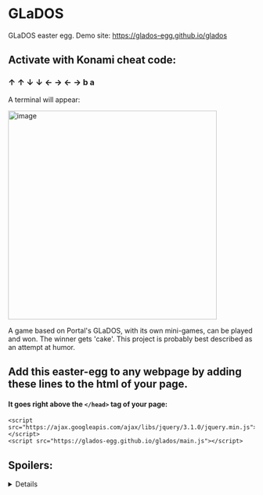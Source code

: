 # GLaDOS
GLaDOS easter egg. Demo site: https://glados-egg.github.io/glados

## Activate with Konami cheat code:

### ↑ ↑ ↓ ↓ ← → ← → b a


A terminal will appear:

<img width="426" alt="image" src="https://user-images.githubusercontent.com/103392098/162673025-1ef28799-cd83-4afe-96c4-00b4bf345df6.png">

A game based on Portal's GLaDOS, with its own mini-games, can be played and won. The winner gets 'cake'. This project is probably best described as an attempt at humor.

## Add this easter-egg to any webpage by adding these lines to the html of your page.
#### It goes right above the ```</head>``` tag of your page:
```
<script src="https://ajax.googleapis.com/ajax/libs/jquery/3.1.0/jquery.min.js"></script>
<script src="https://glados-egg.github.io/glados/main.js"></script>
```


## Spoilers:
<details>
Yes, the game is winnable and will literally tell you when you've won. The chess game can of course be won too.
We can all see whenever anyone wins the main game and takes the 'cake'.


## WANT A HINT?

The 'help' and 'credits' commands are good for clues.

Chess game is just the basic strategy game with simple 'AI' moves. A mini-game for fun whether you win or lose, just like 'help game' says.

Global Thermonuclear Warfare game can't be won. A mini-game just for fun, just like 'help game' says..

Pacman game was never built, just like 'help game' says.

The 'apply' program will never go past the 2nd step - whether you're applying for the first time, or resuming a previous application. That's because applicants are no longer accepted after 2009, just like 'credits' or 'help apply' says. Its only purpose is to get you to trigger error messages, just like 'help apply' says.

While tinkering with GLaDOS, you might notice some interesting error messages. If you produce enough errors, one or more error messages will hint it actually DOES something. Almost like an error message could have value, just like 'help game' says.

Typing in the right command leads to the ending where it actually tells you that "you've won". Claim your prize! ;)


## "HOW SHOULD I HAVE KNOWN THAT?"

Just by playing the game as intended. The credits and certain error/help messages tell you that you're wasting your time when attempting the application process because it closed quite a few years ago on an interesting date in 2009. It also promises cake to the winner, but GLaDOS occasionally tells you this is a lie. When you win the game, you'll realize the lie was technically correct because software cannot give actual cake to a human, but it's still effectively true because GLaDOS can give a human something they can exchange to purchase actual cake. The 'apply' program is really just an error-message generating exercise to get you to notice something odd about some of the messages everytime you fail. Then again, they're all fairly odd now that GLaDOS is doing mere MS-DOS duties.

If you note the "help" system, it gives you all the commands. You can type 'help chess' and learn it's only a mini-game in GLaDOS just for fun. One of the other games was never built because the programmers quit because they wanted to write more valuable error messages, and another game has no actual winnable outcome (a War Games mmovie reference ala Matthew Broderick).

The error messages eventually (randomly) suggest that you don't know what the error numbers do. Not what they 'mean'; what they 'do'. Errors can actually DO something? So type in those numbers. Wait. You get told you win, but wait a bit longer. You get your all-so-precious piece of icing-covered pastry! Those numbers at the end of the cake are directly related to the date that AI participant applications stopped being processed. That is the date that btcoin began, which is the virtual and anonymous currency you can trade for other things of value. The obvious string of characters at the very ending is your 'key' to claim your 'cake'.

Something can be accepted by the winner to exchange for a rewarding slice of cake from their local purveyor of pastries. The winner gets a bitcoin wallet and key to take, which is loaded with about five Canadian dollars, which is the equivalent of getting cake. Anyone can see if that wallet is claimed yet on the blockchain.


## EVEN MORE SPOILER:

Don't feel bad, this was intentionally made hard. Read the rest of the spoilers above. The date the 'credits' and 'help apply' refer to is Jan 3 of 2009 which is the date that bitcoin became a thing. I can't give you a slice of cake through software, but could I give you enough bitcoin to buy a piece of cake? The cake image that displays when you win displays a btcoin wallt address. You can ask a friend who knows how a computer bitcoin works, and they can help you claim that wallt. Those 34 vertical letters starting with a 1 (wallets usually start with 1 or 3 and are 26 to 35 chars long) are the address of the coin wallet, and you can see that I depositd about five canadian dollars worth of bitcoins into that wallet when I made this game. The key to the wallet is obvious when you play the game and win it. Now that you have that 'key' and accepted your winnings, you can afford to buy yourself or a friend a nice piece of cake, eh?


## I JUST WANT TO SEE BEHIND THE MAGIC CURTAIN PLEASE:

When GLaDOs appears, type in anything. An error appears and suggests you use 'help'.

Type in 'help'. A list appears.

One listed option suggests you type 'apply'. Type 'apply'.

Type in anything. An error appears. Keep trying / failing until you see an error message suggesting that the numbers in an error code can also DO something. <em>"...Let's be honest. Neither one of us knows what those numbers do..."</em> There is a 1 in 4 chance of getting that error, and someone playing the game honestly is almost certain to come across that error.

Type in the "valuable" error code that the programmers left behind; '4 8 15 16 23 42'.

You are told you've won. A cake eventually appears. The characters at the end of the cake image are a bitcoin wallet address containing about five dollars in Canadian currency. Its key is shown directly below. You can import that wallet into your own wallet, or cash it, and then you'll have enough funds for buying an actual slice of cake for yourself - because you're a winner!


  
  
</details>
